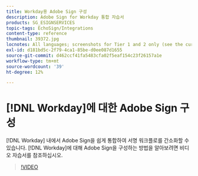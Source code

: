 ```yaml
---
title: Workday용 Adobe Sign 구성
description: Adobe Sign for Workday 통합 자습서
products: SG_ESIGNSERVICES
topic-tags: EchoSign/Integrations
content-type: reference
thumbnail: 39372.jpg
locnotes: All languages; screenshots for Tier 1 and 2 only (see the currently published localized page for guidance)
exl-id: d181bd5c-2f79-4ca1-85be-d0ee087d1655
source-git-commit: d462ccf41fa5483cfa02f5eaf154c23f26157a1e
workflow-type: tm+mt
source-wordcount: '39'
ht-degree: 12%

---
```


# [!DNL Workday]에 대한 Adobe Sign 구성

[!DNL Workday] 내에서 Adobe Sign을 쉽게 통합하여 서명 워크플로를 간소화할 수 있습니다. [!DNL Workday]에 대해 Adobe Sign을 구성하는 방법을 알아보려면 비디오 자습서를 참조하십시오.

>[!VIDEO](https://video.tv.adobe.com/v/39372?hidetitle=true)
